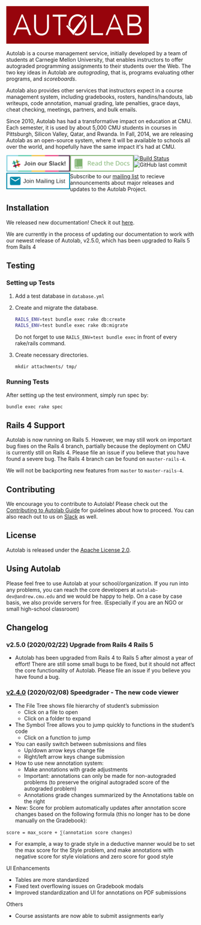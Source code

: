 <a href="http://autolabproject.com">
  <img src="public/images/autolab_banner.svg" width="380px" height="100px">
</a>

Autolab is a course management service, initially developed by a team of students at Carnegie Mellon University, that enables instructors to offer autograded programming assignments to their students over the Web. The two key ideas in Autolab are *autograding*, that is, programs evaluating other programs, and *scoreboards*.

Autolab also provides other services that instructors expect in a course management system, including gradebooks, rosters, handins/handouts, lab writeups, code annotation, manual grading, late penalties, grace days, cheat checking, meetings, partners, and bulk emails.

Since 2010, Autolab has had a transformative impact on education at CMU. Each semester, it is used by about 5,000 CMU students in courses in Pittsburgh, Silicon Valley, Qatar, and Rwanda. In Fall, 2014, we are releasing Autolab as an open-source system, where it will be available to schools all over the world, and hopefully have the same impact it's had at CMU.


<p>
<a href="https://autolab-slack.herokuapp.com" style="float:left">
  <img src="public/images/join_slack.svg" width="170px" height="44px">
</a>

<a href="https://autolab.github.io/docs/" style="float:left">
  <img src="public/images/read_the_docs.svg" width="170px" height="44px">
</a>

<a href="https://groups.google.com/forum/#!forum/autolabproject/join" style="float:left">
 <img src="public/images/mailing_list.svg" width="170px" height="44px">
</a>

</p>

[![Build Status](https://travis-ci.org/autolab/Autolab.svg)](https://travis-ci.org/autolab/Autolab)
![GitHub last commit](https://img.shields.io/github/last-commit/autolab/Autolab)

Subscribe to our [mailing list](https://groups.google.com/forum/#!forum/autolabproject/join) to recieve announcements about major releases and updates to the Autolab Project.

## Installation

We released new documentation! Check it out [here](https://autolab.github.io/docs).

We are currently in the process of updating our documentation to work with our newest release of Autolab, v2.5.0, which has been upgraded to Rails 5 from Rails 4

## Testing

### Setting up Tests

1. Add a test database in `database.yml`

2. Create and migrate the database.
	```sh
	RAILS_ENV=test bundle exec rake db:create
	RAILS_ENV=test bundle exec rake db:migrate
	```
   Do not forget to use `RAILS_ENV=test bundle exec` in front of every rake/rails command.

3. Create necessary directories.

	```
	mkdir attachments/ tmp/
	```

### Running Tests

After setting up the test environment, simply run spec by:

```sh
bundle exec rake spec
```

## Rails 4 Support
Autolab is now running on Rails 5. However, we may still work on important bug fixes on the Rails 4 branch,
 partially because the deployment on CMU is currently still on Rails 4. Please file an issue
  if you believe that you have found a severe bug. The Rails 4 branch
 can be found on `master-rails-4`. 
 
 We will not be backporting new features from `master` to `master-rails-4`.

## Contributing

We encourage you to contribute to Autolab! Please check out the
[Contributing to Autolab Guide](https://github.com/autolab/Autolab/blob/master/CONTRIBUTING.md) for guidelines about how to proceed. You can also reach out to us on [Slack](https://autolab-slack.herokuapp.com) as well.

## License

Autolab is released under the [Apache License 2.0](http://opensource.org/licenses/Apache-2.0).

## Using Autolab

Please feel free to use Autolab at your school/organization. If you run into any problems, you can reach the core developers at `autolab-dev@andrew.cmu.edu` and we would be happy to help. On a case by case basis, we also provide servers for free. (Especially if you are an NGO or small high-school classroom)


## Changelog

### v2.5.0 (2020/02/22) Upgrade from Rails 4 Rails 5
- Autolab has been upgraded from Rails 4 to Rails 5 after almost a year of effort! There are still some small
bugs to be fixed, but it should not affect the core functionality of Autolab. Please file an issue if you believe
you have found a bug.


### [v2.4.0](https://github.com/autolab/Autolab/releases/tag/v2.4.0) (2020/02/08) Speedgrader - The new code viewer 
- The File Tree shows file hierarchy of student’s submission 
  - Click on a file to open 
  - Click on a folder to expand 
- The Symbol Tree allows you to jump quickly to functions in the student’s code 
  - Click on a function to jump 
- You can easily switch between submissions and files 
  - Up/down arrow keys change file 
  - Right/left arrow keys change submission 
- How to use new annotation system: 
  - Make annotations with grade adjustments 
  - Important: annotations can only be made for non-autograded problems (to preserve the original autograded score of the autograded problem) 
  - Annotations grade changes summarized by the Annotations table on the right 
- New: Score for problem automatically updates after annotation score changes based on the following formula (this no longer has to be done manually on the Gradebook): 

 `score = max_score + ∑(annotation score changes) `
- For example, a way to grade style in a deductive manner would be to set the max score for the Style problem, and make annotations with negative score for style violations and zero score for good style 

UI Enhancements 
- Tables are more standardized 
- Fixed text overflowing issues on Gradebook modals 
- Improved standardization and UI for annotations on PDF submissions 

Others 
- Course assistants are now able to submit assignments early 

